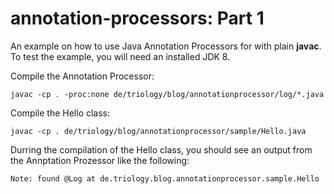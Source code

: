# annotation-processors: Part 1

An example on how to use Java Annotation Processors for with plain **javac**. To test the example, you will need an installed JDK 8.

Compile the Annotation Processor:

```
javac -cp . -proc:none de/triology/blog/annotationprocessor/log/*.java
```

Compile the Hello class:

```
javac -cp . de/triology/blog/annotationprocessor/sample/Hello.java
```

Durring the compilation of the Hello class, you should see an output from the Annptation Prozessor like the following:

```
Note: found @Log at de.triology.blog.annotationprocessor.sample.Hello
```
